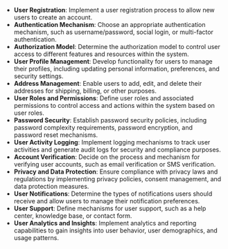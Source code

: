 - **User Registration**: Implement a user registration process to allow new users to create an account.
- **Authentication Mechanism**: Choose an appropriate authentication mechanism, such as username/password, social login, or multi-factor authentication.
- **Authorization Model**: Determine the authorization model to control user access to different features and resources within the system.
- **User Profile Management**: Develop functionality for users to manage their profiles, including updating personal information, preferences, and security settings.
- **Address Management**: Enable users to add, edit, and delete their addresses for shipping, billing, or other purposes.
- **User Roles and Permissions**: Define user roles and associated permissions to control access and actions within the system based on user roles.
- **Password Security**: Establish password security policies, including password complexity requirements, password encryption, and password reset mechanisms.
- **User Activity Logging**: Implement logging mechanisms to track user activities and generate audit logs for security and compliance purposes.
- **Account Verification**: Decide on the process and mechanism for verifying user accounts, such as email verification or SMS verification.
- **Privacy and Data Protection**: Ensure compliance with privacy laws and regulations by implementing privacy policies, consent management, and data protection measures.
- **User Notifications**: Determine the types of notifications users should receive and allow users to manage their notification preferences.
- **User Support**: Define mechanisms for user support, such as a help center, knowledge base, or contact form.
- **User Analytics and Insights**: Implement analytics and reporting capabilities to gain insights into user behavior, user demographics, and usage patterns.
